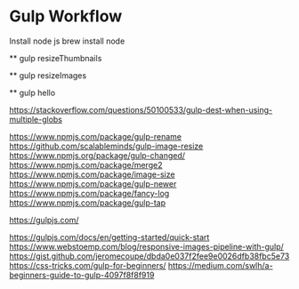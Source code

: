 # Gulp Workflow

Install node js
brew install node

** gulp resizeThumbnails

** gulp resizeImages

** gulp hello

https://stackoverflow.com/questions/50100533/gulp-dest-when-using-multiple-globs

https://www.npmjs.com/package/gulp-rename
https://github.com/scalableminds/gulp-image-resize
https://www.npmjs.org/package/gulp-changed/
https://www.npmjs.com/package/merge2
https://www.npmjs.com/package/image-size
https://www.npmjs.com/package/gulp-newer
https://www.npmjs.com/package/fancy-log
https://www.npmjs.com/package/gulp-tap

https://gulpjs.com/

https://gulpjs.com/docs/en/getting-started/quick-start
https://www.webstoemp.com/blog/responsive-images-pipeline-with-gulp/
https://gist.github.com/jeromecoupe/dbda0e037f2fee9e0026dfb38fbc5e73
https://css-tricks.com/gulp-for-beginners/
https://medium.com/swlh/a-beginners-guide-to-gulp-4097f8f8f919

